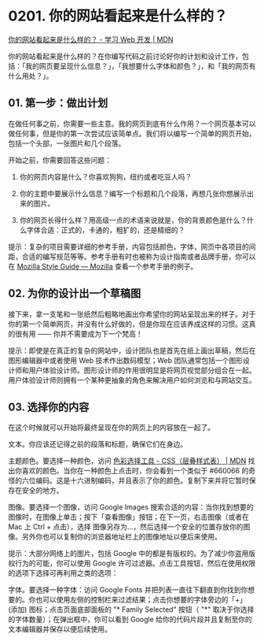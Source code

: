 # 0201. 你的网站看起来是什么样的？

[你的网站看起来是什么样的？ - 学习 Web 开发 | MDN](https://developer.mozilla.org/zh-CN/docs/Learn/Getting_started_with_the_web/What_will_your_website_look_like)

你的网站看起来是什么样的？在你编写代码之前讨论好你的计划和设计工作，包括：「我的网页要呈现什么信息？」，「我想要什么字体和颜色？」，和「我的网页有什么用处？」。

## 01. 第一步：做出计划

在做任何事之前，你需要一些主意。我的网页到底有什么作用？一个网页基本可以做任何事，但是你的第一次尝试应该简单点。我们将以编写一个简单的网页开始，包括一个头部，一张图片和几个段落。

开始之前，你需要回答这些问题：

1. 你的网页内容是什么？你喜欢狗狗，纽约或者吃豆人吗？

2. 你的主题中要展示什么信息？编写一个标题和几个段落，再想几张你想展示出来的图片。

3. 你的网页长得什么样？用高级一点的术语来说就是，你的背景颜色是什么？什么字体合适：正式的，卡通的，粗犷的，还是精细的？

提示：复杂的项目需要详细的参考手册，内容包括颜色，字体，网页中各项目的间距，合适的编写规范等等。参考手册有时也被称为设计指南或者品牌手册，你可以在 [Mozilla Style Guide — Mozilla](https://www.mozilla.org/en-US/styleguide/) 查看一个参考手册的例子。

## 02. 为你的设计出一个草稿图

接下来，拿一支笔和一张纸然后粗略地画出你希望你的网站呈现出来的样子。对于你的第一个简单网页，并没有什么好做的，但是你现在应该养成这样的习惯。这真的很有用 —— 你并不需要成为下一个梵高！

提示：即使是在真正的复杂的网站中，设计团队也是首先在纸上画出草稿，然后在图形编辑器中或者使用 Web 技术作出数码模型；Web 团队通常包括一个图形设计师和用户体验设计师。图形设计师的作用很明显是将网页视觉部分组合在一起。用户体验设计师则拥有一个某种更抽象的角色来解决用户如何浏览和与网站交互。

## 03. 选择你的内容

在这个时候就可以开始将最终呈现在你的网页上的内容放在一起了。

文本。你应该还记得之前的段落和标题，确保它们在身边。

主题颜色。要选择一种颜色，访问 [色彩选择工具 - CSS（层叠样式表） | MDN](https://developer.mozilla.org/zh-CN/docs/Web/CSS/CSS_Colors/Color_picker_tool) 找出你喜欢的颜色。当你在一种颜色上点击时，你会看到一个类似于 #660066 的奇怪的六位编码。这是十六进制编码，并且表示了你的颜色。复制下来并将它暂时保存在安全的地方。

图像。要选择一个图像，访问 Google Images 搜索合适的内容：当你找到想要的图像时，在图像上单击；按下「查看图像」按钮；在下一页，右击图像（或者在 Mac 上 Ctrl + 点击），选择 图像另存为...，然后选择一个安全的位置存放你的图像。另外你也可以复制你的浏览器地址栏上的图像地址以便后来使用。

提示：大部分网络上的图片，包括 Google 中的都是有版权的。为了减少你盗用版权行为的可能，你可以使用 Google 许可过滤器。点击工具按钮，然后在使用权限的选项下选择可再利用之类的选项：

字体。要选择一种字体：访问  Google Fonts 并把列表一直往下翻直到你找到你想要的。你也可以使用左侧的控制栏来过滤结果；点击你想要的字体旁边的「+」(添加) 图标；点击页面底部面板的 "* Family Selected" 按钮（ "*" 取决于你选择的字体数量）；在弹出框中，你可以看到 Google 给你的代码片段并且复制至你的文本编辑器并保存以便后续使用。
